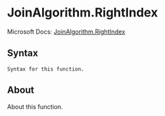 ---
---

# JoinAlgorithm.RightIndex

Microsoft Docs: [JoinAlgorithm.RightIndex](https://docs.microsoft.com/en-us/powerquery-m/joinalgorithm-rightindex)

## Syntax

```
Syntax for this function.
```

## About

About this function.

